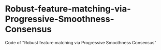 # Robust-feature-matching-via-Progressive-Smoothness-Consensus
Code of "Robust feature matching via Progressive Smoothness Consensus"
